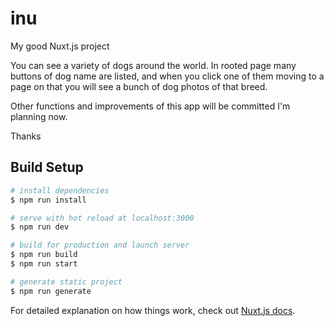 # inu

My good Nuxt.js project

You can see a variety of dogs around the world.
In rooted page many buttons of dog name are listed, and when you click one of them moving to a page on that you will see a bunch of dog photos of that breed.

Other functions and improvements of this app will be committed I'm planning now.

Thanks

## Build Setup

``` bash
# install dependencies
$ npm run install

# serve with hot reload at localhost:3000
$ npm run dev

# build for production and launch server
$ npm run build
$ npm run start

# generate static project
$ npm run generate
```

For detailed explanation on how things work, check out [Nuxt.js docs](https://nuxtjs.org).

